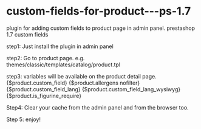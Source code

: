 # custom-fields-for-product---ps-1.7
plugin for adding custom fields to product page in admin panel. prestashop 1.7 custom fields

step1: 
Just install the plugin in admin panel

step2:
Go to product page. 
e.g. themes/classic/templates/catalog/product.tpl

step3:
variables will be available on the product detail page.
{$product.custom_field}
{$product.allergens nofilter}
{$product.custom_field_lang}
{$product.custom_field_lang_wysiwyg}
{$product.is_figurine_require}

Step4:
Clear your cache from the admin panel and from the browser too.

Step 5:
enjoy!
